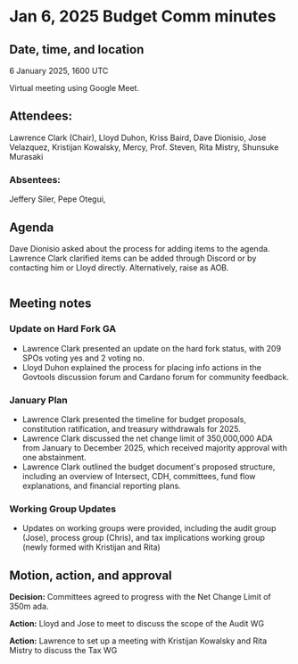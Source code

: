 # Jan 6, 2025 Budget Comm minutes

## Date, time, and location

6 January 2025, 1600 UTC

Virtual meeting using Google Meet.

## Attendees:

Lawrence Clark (Chair), Lloyd Duhon, Kriss Baird, Dave Dionisio, Jose Velazquez, Kristijan Kowalsky, Mercy, Prof. Steven, Rita Mistry, Shunsuke Murasaki

### Absentees:

Jeffery Siler, Pepe Otegui,

## Agenda

Dave Dionisio asked about the process for adding items to the agenda. Lawrence Clark clarified items can be added through Discord or by contacting him or Lloyd directly. Alternatively, raise as AOB.

<figure><img src="https://t9015279944.p.clickup-attachments.com/t9015279944/93d46252-c905-4c3c-b3d3-af558ccfda7f/image.png" alt=""><figcaption></figcaption></figure>

## Meeting notes

### Update on Hard Fork GA

* Lawrence Clark presented an update on the hard fork status, with 209 SPOs voting yes and 2 voting no.
* Lloyd Duhon explained the process for placing info actions in the Govtools discussion forum and Cardano forum for community feedback.

### January Plan

* Lawrence Clark presented the timeline for budget proposals, constitution ratification, and treasury withdrawals for 2025.
* Lawrence Clark discussed the net change limit of 350,000,000 ADA from January to December 2025, which received majority approval with one abstainment.
* Lawrence Clark outlined the budget document's proposed structure, including an overview of Intersect, CDH, committees, fund flow explanations, and financial reporting plans.

### Working Group Updates

* Updates on working groups were provided, including the audit group (Jose), process group (Chris), and tax implications working group (newly formed with Kristijan and Rita)

## Motion, action, and approval

**Decision:** Committees agreed to progress with the Net Change Limit of 350m ada.

**Action:** Lloyd and Jose to meet to discuss the scope of the Audit WG

**Action:** Lawrence to set up a meeting with Kristijan Kowalsky and Rita Mistry to discuss the Tax WG

